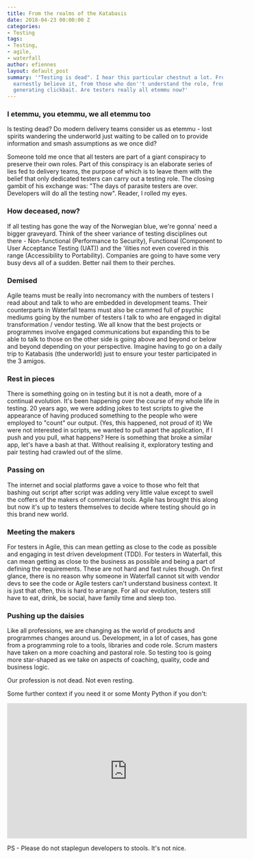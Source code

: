 ```yaml
---
title: From the realms of the Katabasis
date: 2018-04-23 00:00:00 Z
categories:
- Testing
tags:
- Testing,
- agile,
- waterfall
author: efiennes
layout: default_post
summary: '"Testing is dead". I hear this particular chestnut a lot. From those who
  earnestly believe it, from those who don''t understand the role, from content writers
  generating clickbait. Are testers really all etemmu now?'
---
```


### I etemmu, you etemmu, we all etemmu too
Is testing dead? Do modern delivery teams consider us as etemmu - lost spirits wandering the underworld just waiting to be called on to provide information and smash assumptions as we once did?

Someone told me once that all testers are part of a giant conspiracy to preserve their own roles. Part of this conspiracy is an elaborate series of lies fed to delivery teams, the purpose of which is to leave them with the belief that only dedicated testers can carry out a testing role. The closing gambit of his exchange was: "The days of parasite testers are over. Developers will do all the testing now". Reader, I rolled my eyes.


### How deceased, now?
If all testing has gone the way of the Norwegian blue, we're gonna' need a bigger graveyard. Think of the sheer variance of testing disciplines out there - Non-functional (Performance to Security), Functional (Component to User Acceptance Testing (UAT)) and the 'ilities not even covered in this range (Accessibility to Portability).
Companies are going to have some very busy devs all of a sudden. Better nail them to their perches.

### Demised
Agile teams must be really into necromancy with the numbers of testers I read about and talk to who are embedded in development teams. Their counterparts in Waterfall teams must also be crammed full of psychic mediums going by the number of testers I talk to who are engaged in digital transformation / vendor testing.
We all know that the best projects or programmes involve engaged communications but expanding this to be able to talk to those on the other side is going above and beyond or below and beyond depending on your perspective. Imagine having to go on a daily trip to Katabasis (the underworld) just to ensure your tester participated in the 3 amigos.

### Rest in pieces
There is something going on in testing but it is not a death, more of a continual evolution. It's been happening over the course of my whole life in testing. 20 years ago, we were adding jokes to test scripts to give the appearance of having produced something to the people who were employed to "count" our output. (Yes, this happened, not proud of it) We were not interested in scripts, we wanted to pull apart the application, if I push and you pull, what happens? Here is something that broke a similar app, let's have a bash at that. Without realising it, exploratory testing and pair testing had crawled out of the slime.

### Passing on
The internet and social platforms gave a voice to those who felt that bashing out script after script was adding very little value except to swell the coffers of the makers of commercial tools. Agile has brought this along but now it's up to testers themselves to decide where testing should go in this brand new world.

### Meeting the makers
For testers in Agile, this can mean getting as close to the code as possible and engaging in test driven development (TDD). For testers in Waterfall, this can mean getting as close to the business as possible and being a part of defining the requirements. These are not hard and fast rules though. On first glance, there is no reason why someone in Waterfall cannot sit with vendor devs to see the code or Agile testers can't understand business context. It is just that often, this is hard to arrange. For all our evolution, testers still have to eat, drink, be social, have family time and sleep too.

### Pushing up the daisies 
Like all professions, we are changing as the world of products and programmes changes around us. Development, in a lot of cases, has gone from a programming role to a tools, libraries and code role.  Scrum masters have taken on a more coaching and pastoral role. So testing too is going more star-shaped as we take on aspects of coaching, quality, code and business logic.

Our profession is not dead.  Not even resting.

Some further context if you need it or some Monty Python if you don't:
<iframe width="560" height="315" src="https://www.youtube.com/embed/VTK_AMbwNjs" frameborder="0" allow="autoplay; encrypted-media" allowfullscreen></iframe>

PS - Please do not staplegun developers to stools. It's not nice.
